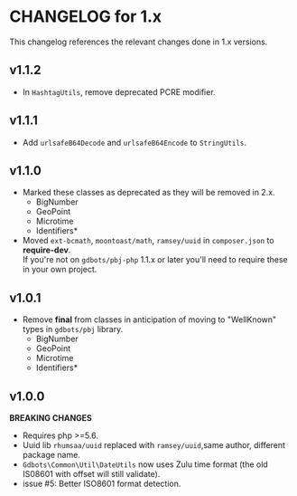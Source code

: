 # CHANGELOG for 1.x
This changelog references the relevant changes done in 1.x versions.


## v1.1.2
* In `HashtagUtils`, remove deprecated PCRE modifier.


## v1.1.1
* Add `urlsafeB64Decode` and `urlsafeB64Encode` to `StringUtils`.


## v1.1.0
* Marked these classes as deprecated as they will be removed in 2.x.
  * BigNumber
  * GeoPoint
  * Microtime
  * Identifiers\*
* Moved `ext-bcmath`, `moontoast/math`, `ramsey/uuid` in `composer.json` to __require-dev__.  
  If you're not on `gdbots/pbj-php` 1.1.x or later you'll need to require these in your own project.


## v1.0.1
* Remove __final__ from classes in anticipation of moving to "WellKnown" types in `gdbots/pbj` library.
  * BigNumber
  * GeoPoint
  * Microtime
  * Identifiers\*


## v1.0.0
__BREAKING CHANGES__

* Requires php >=5.6.
* Uuid lib `rhumsaa/uuid` replaced with `ramsey/uuid`,same author, different package name.
* `Gdbots\Common\Util\DateUtils` now uses Zulu time format (the old IS08601 with offset will still validate).
* issue #5: Better ISO8601 format detection.
